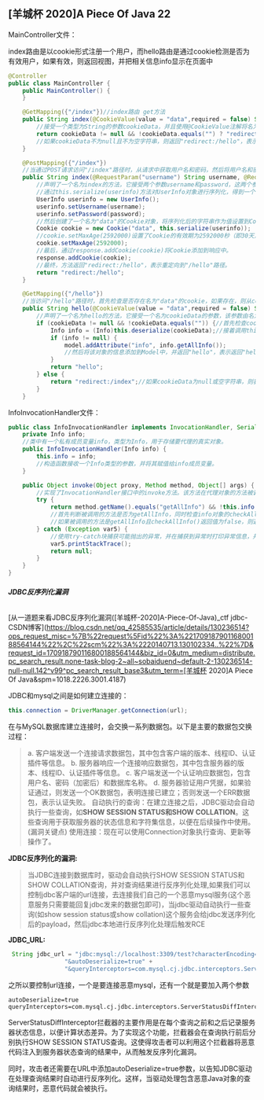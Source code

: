 ## [羊城杯 2020]A Piece Of Java 22

MainController文件：

index路由是以cookie形式注册一个用户，而hello路由是通过cookie检测是否为有效用户，如果有效，则返回视图，并把相关信息info显示在页面中

```java
@Controller
public class MainController {
    public MainController() {
    }

    @GetMapping({"/index"})//index路由 get方法
    public String index(@CookieValue(value = "data",required = false) String cookieData) {
        //接受一个类型为String的参数cookieData，并且使用@CookieValue注解将名为"data"的cookie值注入到该参数中
        return cookieData != null && !cookieData.equals("") ? "redirect:/hello" : "index";
        //如果cookieData不为null且不为空字符串，则返回"redirect:/hello"，表示重定向到"/hello"路径；否则返回"index"，表示返回"index"视图。
    }

    @PostMapping({"/index"})
    //当通过POST请求访问"/index"路径时，从请求中获取用户名和密码，然后将用户名和密码信息序列化并保存到名为"data"的Cookie中，然后重定向到"/hello"路径。
    public String index(@RequestParam("username") String username, @RequestParam("password") String password, HttpServletResponse response) {
        //声明了一个名为index的方法，它接受两个参数username和password，这两个参数由请求中的表单数据通过@RequestParam注解传递给方法
        //通过this.serialize(userinfo)方法对UserInfo对象进行序列化，得到一个字符串。
        UserInfo userinfo = new UserInfo();
        userinfo.setUsername(username);        
        userinfo.setPassword(password);
        //然后创建了一个名为"data"的Cookie对象，将序列化后的字符串作为值设置到Cookie中。
        Cookie cookie = new Cookie("data", this.serialize(userinfo));
        //cookie.setMaxAge(2592000)设置了Cookie的有效期为2592000秒（即30天）。
        cookie.setMaxAge(2592000);
        //最后，通过response.addCookie(cookie)将Cookie添加到响应中。
        response.addCookie(cookie);
        //最终，方法返回"redirect:/hello"，表示重定向到"/hello"路径。
        return "redirect:/hello";
    }

    @GetMapping({"/hello"})
    //当访问"/hello"路径时，首先检查是否存在名为"data"的cookie，如果存在，则从cookie中获取信息并展示在"hello"视图中，否则重定向到"/index"路径。
    public String hello(@CookieValue(value = "data",required = false) String cookieData, Model model) {
        //声明了一个名为hello的方法，它接受一个名为cookieData的参数，该参数由名为"data"的cookie值通过@CookieValue注解传递给方法。Model对象用于在视图中传递数据。
        if (cookieData != null && !cookieData.equals("")) {//首先检查cookieData是否为null或空字符串。如果不是，则表示有名为"data"的cookie存在
            Info info = (Info)this.deserialize(cookieData);//接着调用this.deserialize(cookieData)方法对cookieData进行反序列化，得到一个Info对象。
            if (info != null) {
                model.addAttribute("info", info.getAllInfo());
                //然后将该对象的信息添加到Model中，并返回"hello"，表示返回"hello"视图。
            }
            return "hello";
        } else {
            return "redirect:/index";//如果cookieData为null或空字符串，则表示名为"data"的cookie不存在或为空，此时重定向到"/index"路径。
        }
    }
```

InfoInvocationHandler文件：

```java
public class InfoInvocationHandler implements InvocationHandler, Serializable {
    private Info info;
    //类中有一个私有成员变量info，类型为Info，用于存储要代理的真实对象。
    public InfoInvocationHandler(Info info) {
        this.info = info;
        //构造函数接收一个Info类型的参数，并将其赋值给info成员变量。
    }

    public Object invoke(Object proxy, Method method, Object[] args) {
        //实现了InvocationHandler接口中的invoke方法。该方法在代理对象的方法被调用时执行。
        try {
            return method.getName().equals("getAllInfo") && !this.info.checkAllInfo() ? null : method.invoke(this.info, args);
            //首先判断被调用的方法是否为getAllInfo，同时检查info对象的checkAllInfo()方法的返回值。
            //如果被调用的方法是getAllInfo且checkAllInfo()返回值为false，则返回null；否则调用被代理对象info的相应方法。
        } catch (Exception var5) {
            //使用try-catch块捕获可能抛出的异常，并在捕获到异常时打印异常信息，并返回null。
            var5.printStackTrace();
            return null;
        }
    }
}
```

###### **JDBC反序列化漏洞**

[从一道题来看JDBC反序列化漏洞([羊城杯-2020\]A-Piece-Of-Java)_ctf jdbc-CSDN博客](https://blog.csdn.net/qq_42585535/article/details/130236514?ops_request_misc=%7B%22request%5Fid%22%3A%22170918790116800188564144%22%2C%22scm%22%3A%2220140713.130102334..%22%7D&request_id=170918790116800188564144&biz_id=0&utm_medium=distribute.pc_search_result.none-task-blog-2~all~sobaiduend~default-2-130236514-null-null.142^v99^pc_search_result_base3&utm_term=[羊城杯 2020]A Piece Of Java&spm=1018.2226.3001.4187)

JDBC和mysql之间是如何建立连接的：

```java
this.connection = DriverManager.getConnection(url);
```

在与MySQL数据库建立连接时，会交换一系列数据包。以下是主要的数据包交换过程：

> a. 客户端发送一个连接请求数据包，其中包含客户端的版本、线程ID、认证插件等信息。
> b. 服务器响应一个连接响应数据包，其中包含服务器的版本、线程ID、认证插件等信息。
> c. 客户端发送一个认证响应数据包，包含用户名、密码（加密后）和数据库名称。
> d. 服务器验证用户凭据，如果验证通过，则发送一个OK数据包，表明连接已建立；否则发送一个ERR数据包，表示认证失败。
> 自动执行的查询：在建立连接之后，JDBC驱动会自动执行一些查询，如**SHOW SESSION STATUS和SHOW COLLATION**。这些查询用于获取服务器的状态信息和字符集信息，以便在后续操作中使用。(漏洞关键点)
> 使用连接：现在可以使用Connection对象执行查询、更新等操作了。

**JDBC反序列化的漏洞:**

> 当JDBC连接到数据库时，驱动会自动执行SHOW SESSION STATUS和SHOW COLLATION查询，并对查询结果进行反序列化处理,如果我们可以控制jdbc客户端的url连接，去连接我们自己的一个恶意mysql服务(这个恶意服务只需要能回复jdbc发来的数据包即可)，当jdbc驱动自动执行一些查询(如show session status或show collation)这个服务会给jdbc发送序列化后的payload，然后jdbc本地进行反序列化处理后触发RCE
>

**JDBC_URL:**

```java
 String jdbc_url = "jdbc:mysql://localhost:3309/test?characterEncoding=UTF-8&serverTimezone=Asia/Shanghai" +
                "&autoDeserialize=true" +
                "&queryInterceptors=com.mysql.cj.jdbc.interceptors.ServerStatusDiffInterceptor";
```


之所以要控制url连接，一个是要连接恶意mysql，还有一个就是要加入两个参数

```
autoDeserialize=true
queryInterceptors=com.mysql.cj.jdbc.interceptors.ServerStatusDiffInterceptor
```

ServerStatusDiffInterceptor拦截器的主要作用是在每个查询之前和之后记录服务器状态信息，以便计算状态差异。为了实现这个功能，拦截器会在查询执行前后分别执行SHOW SESSION STATUS查询。这使得攻击者可以利用这个拦截器将恶意代码注入到服务器状态查询的结果中，从而触发反序列化漏洞。

同时，攻击者还需要在URL中添加autoDeserialize=true参数，以告知JDBC驱动在处理查询结果时自动进行反序列化。这样，当驱动处理包含恶意Java对象的查询结果时，恶意代码就会被执行。
